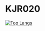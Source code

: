 # KJR020

[![Top Langs](https://github-readme-stats.vercel.app/api/top-langs/?username=KJR020&theme=onedark
)](https://github.com/anuraghazra/github-readme-stats)
